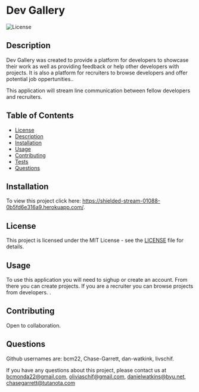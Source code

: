   # Dev Gallery

  ![License](https://img.shields.io/badge/license-MIT-brightgreen)

  
  ## Description
  
  Dev Gallery was created to provide a platform for developers to showcase their work as well as providing feedback or help other developers with projects. It is also a platform for recruiters to browse developers and offer potential job oppertunities..
  
  This application will stream line communication between fellow developers and recruiters.

   ## Table of Contents
  * [License](*license)
  * [Description](#description)
  * [Installation](#installation)
  * [Usage](#usage)
  * [Contributing](#contributing)
  * [Tests](#tests)
  * [Questions](#questions)
  
  ## Installation
  
  To view this project click here: https://shielded-stream-01088-0b5fd6e316a9.herokuapp.com/.

  ## License
 
 This project is licensed under the MIT License - see the [LICENSE](LICENSE) file for details.

  
  ## Usage

  To use this application you will need to sighup or create an account. From there you can create projects. If you are a recruiter you can browse projects from developers. .

  ## Contributing
  Open to collaboration.
  ## Questions

  Github usernames are: bcm22, Chase-Garrett, dan-watkink, livschif.

  If you have any questions about this project, please contact us at bcmonda22@gmail.com, oliviaschif@gmail.com, danielwatkins@byu.net, chasegarrett@tutanota.com
  
  
